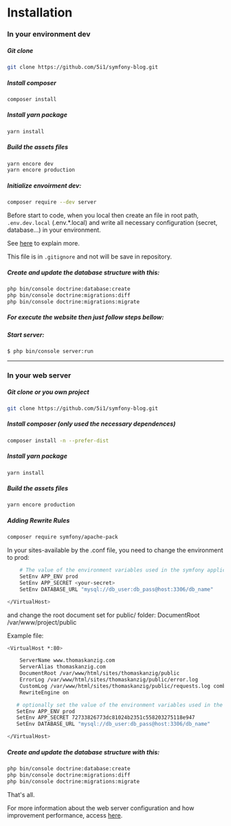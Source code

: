 # Installation

### In your environment dev

##### Git clone 

```bash
git clone https://github.com/5i1/symfony-blog.git
```

##### Install composer

```bash
composer install
```

##### Install yarn package

```bash
yarn install
```

##### Build the assets files

```bash
yarn encore dev
yarn encore production
```

##### Initialize envoirment dev:
```bash
composer require --dev server
```

Before start to code, when you local then create an file in root path, `.env.dev.local` (.env.*.local) and write all necessary configuration (secret, database...) in your environment.

See [here](https://symfony.com/blog/new-in-symfony-4-2-define-env-vars-per-environment) to explain more.

This file is in `.gitignore` and not will be save in repository.

##### Create and update the database structure with this:
```bash
php bin/console doctrine:database:create
php bin/console doctrine:migrations:diff
php bin/console doctrine:migrations:migrate
```

##### For execute the website then just follow steps bellow: 

##### Start server:
```bash
$ php bin/console server:run
```

---

### In your web server

##### Git clone or you own project

```bash
git clone https://github.com/5i1/symfony-blog.git
```

##### Install composer (only used the necessary dependences)

```bash
composer install -n --prefer-dist
```

##### Install yarn package

```bash
yarn install
```

##### Build the assets files

```bash
yarn encore production
```

##### Adding Rewrite Rules

```bash
composer require symfony/apache-pack
```

In your sites-available by the .conf file, you need to change the environment to prod:

```bash
    # The value of the environment variables used in the symfony application
    SetEnv APP_ENV prod
    SetEnv APP_SECRET <your-secret>
    SetEnv DATABASE_URL "mysql://db_user:db_pass@host:3306/db_name"

</VirtualHost>
```

and change the root document set for public/ folder:
DocumentRoot /var/www/project/public

Example file:

```bash
<VirtualHost *:80>

    ServerName www.thomaskanzig.com
    ServerAlias thomaskanzig.com
    DocumentRoot /var/www/html/sites/thomaskanzig/public
    ErrorLog /var/www/html/sites/thomaskanzig/public/error.log
    CustomLog /var/www/html/sites/thomaskanzig/public/requests.log combined
    RewriteEngine on

   # optionally set the value of the environment variables used in the application
   SetEnv APP_ENV prod
   SetEnv APP_SECRET 72733826773dc81024b2351c558203275118e947
   SetEnv DATABASE_URL "mysql://db_user:db_pass@host:3306/db_name"

</VirtualHost>
```
##### Create and update the database structure with this:
```bash
php bin/console doctrine:database:create
php bin/console doctrine:migrations:diff
php bin/console doctrine:migrations:migrate
```

That's all.

For more information about the web server configuration and how improvement performance, access [here](https://symfony.com/doc/current/setup/web_server_configuration.html).